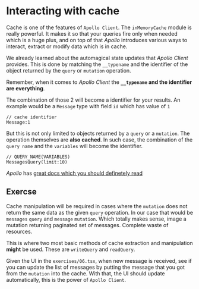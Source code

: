 # Interacting with cache

Cache is one of the features of `Apollo Client`. The `inMemoryCache` module is really powerful.
It makes it so that your queries fire only when needed which is a huge plus, and on top of that
*Apollo* introduces various ways to interact, extract or modify data which is in cache.

We already learned about the automagical state updates that *Apollo Client* provides.
This is done by matching the `__typename` and the identifier of the object returned by the `query` or `mutation` operation.

Remember, when it comes to *Apollo Client* the **`__typename` and the identifier are everything**.

The combination of those 2 will become a identifier for your results.
An example would be a `Message` type with field `id` which has value of `1`

```
// cache identifier
Message:1
```

But this is not only limited to objects returned by a `query` or a `mutation`.
The operation themselves are **also cached**. In such case, the combination of the `query name`
and the `variables` will become the identifier.


```
// QUERY_NAME(VARIABLES)
MessagesQuery(limit:10)
```

*Apollo* has [great docs which you should definetely read](https://www.apollographql.com/docs/react/v3.0-beta/caching/cache-configuration/)

## Exercse

Cache manipulation will be required in cases where the `mutation` does not return
the same data as the given `query` operation. In our case that would be `messages`
`query` and `message` `mutation`. Which totally makes sense, image a mutation returning
paginated set of messages. Complete waste of resources.

This is where two most basic methods of cache extraction and manipulation **might** be used.
These are `writeQuery` and `readQuery`.

Given the UI in the `exercises/06.tsx`, when new message is received, see if you can
update the list of messages by putting the message that you got from the `mutation` into the cache.
With that, the UI should update automatically, this is the power of `Apollo Client`.






